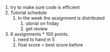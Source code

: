 1. try to make sure code is efficient
2. Tutorial schedule
	1. In the week the assignment is distributed
		1. utorial on friday
		2. get review
3. 6 assignments * 100 points.
	1. need to hand in 5
	2. final score = best score before 